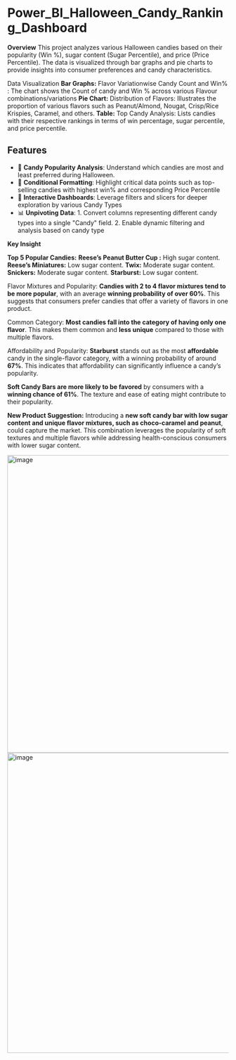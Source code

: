 # Power_BI_Halloween_Candy_Ranking_Dashboard

**Overview**
This project analyzes various Halloween candies based on their popularity (Win %), sugar content (Sugar Percentile), and price (Price Percentile). The data is visualized through bar graphs and pie charts to provide insights into consumer preferences and candy characteristics.

Data Visualization
**Bar Graphs:**
Flavor Variationwise Candy Count and Win% : The chart shows the Count of candy and Win % across various Flavour combinations/variations
**Pie Chart:**
Distribution of Flavors: Illustrates the proportion of various flavors such as Peanut/Almond, Nougat, Crisp/Rice Krispies, Caramel, and others.
**Table:**
Top Candy Analysis: Lists candies with their respective rankings in terms of win percentage, sugar percentile, and price percentile.

## Features

- 🎃 **Candy Popularity Analysis**: Understand which candies are most and least preferred during Halloween.
- 🎨 **Conditional Formatting**: Highlight critical data points such as top-selling candies with highest win% and corresponding Price Percentile
- 🌟 **Interactive Dashboards**: Leverage filters and slicers for deeper exploration by various Candy Types
- 📊 **Unpivoting Data**:  1. Convert columns representing different candy types into a single "Candy" field.
                           2. Enable dynamic filtering and analysis based on candy type

**Key Insight**

**Top 5 Popular Candies:**
**Reese’s Peanut Butter Cup :** High sugar content.
**Reese’s Miniatures:** Low sugar content.
**Twix:** Moderate sugar content.
**Snickers:** Moderate sugar content.
**Starburst:** Low sugar content.

Flavor Mixtures and Popularity:
**Candies with 2 to 4 flavor mixtures tend to be more popular**, with an average **winning probability of over 60%**. This suggests that consumers prefer candies that offer a variety of flavors in one product.

Common Category:
**Most candies fall into the category of having only one flavor**. This makes them common and **less unique** compared to those with multiple flavors.

Affordability and Popularity:
**Starburst** stands out as the most **affordable** candy in the single-flavor category, with a winning probability of around **67%**. This indicates that affordability can significantly influence a candy’s popularity.

**Soft Candy Bars  are more likely to be favored** by consumers with a **winning chance of 61%**. The texture and ease of eating might contribute to their popularity.

**New Product Suggestion:** Introducing a **new soft candy bar with low sugar content and unique flavor mixtures, such as choco-caramel and peanut**, could capture the market. This combination leverages the popularity of soft textures and multiple flavors while addressing health-conscious consumers with lower sugar content.

<img width="677" alt="image" src="https://github.com/user-attachments/assets/57497030-037b-4db0-9406-cdd8420fd518">


<img width="683" alt="image" src="https://github.com/user-attachments/assets/609d22b0-ca2c-4b61-9297-3ec85afdc8d9">

